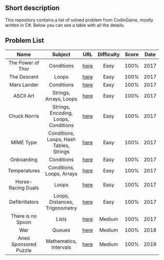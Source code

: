 ## Short description
This repository contains a list of solved problem from CodinGame, mostly written in C#.
Below you can see a table with all the details.

## Problem List
|         Name          |                 Subject                 |                                      URL                                      | Difficulty | Score | Date  |
| :-------------------: | :-------------------------------------: | :---------------------------------------------------------------------------: | :--------: | :---: | :---: |
|   The Power of Thor   |               Conditions                |    [here](https://www.codingame.com/training/easy/power-of-thor-episode-1)    |    Easy    | 100%  | 2017  |
|      The Descent      |                  Loops                  |          [here](https://www.codingame.com/training/easy/the-descent)          |    Easy    | 100%  | 2017  |
|      Mars Lander      |               Conditions                |     [here](https://www.codingame.com/training/easy/mars-lander-episode-1)     |    Easy    | 100%  | 2017  |
|       ASCII Art       |         Strings, Arrays, Loops          |           [here](https://www.codingame.com/training/easy/ascii-art)           |    Easy    | 100%  | 2017  |
|     Chuck Norris      |  Strings, Encoding, Loops, Conditions   |         [here](https://www.codingame.com/training/easy/chuck-norris)          |    Easy    | 100%  | 2017  |
|       MIME Type       | Conditions, Loops, Hash Tables, Strings |           [here](https://www.codingame.com/training/easy/mime-type)           |    Easy    | 100%  | 2017  |
|      Onboarding       |               Conditions                |          [here](https://www.codingame.com/training/easy/onboarding)           |    Easy    | 100%  | 2017  |
|     Temperatures      |        Conditions, Loops, Arrays        |         [here](https://www.codingame.com/training/easy/temperatures)          |    Easy    | 100%  | 2017  |
|  Horse-Racing Duals   |                  Loops                  |      [here](https://www.codingame.com/training/easy/horse-racing-duals)       |    Easy    | 100%  | 2017  |
|    Defibrillators     |     Loops, Distances, Trigonometry      |        [here](https://www.codingame.com/training/easy/defibrillators)         |    Easy    | 100%  | 2017  |
|   There is no Spoon   |                  Lists                  | [here](https://www.codingame.com/training/medium/there-is-no-spoon-episode-1) |   Medium   | 100%  | 2017  |
|          War          |                 Queues                  |       [here](https://www.codingame.com/training/medium/winamax-battle)        |   Medium   | 100%  | 2018  |
| Aneo Sponsored Puzzle |         Mathematics, Intervals          |            [here](https://www.codingame.com/training/medium/aneo)             |   Medium   | 100%  | 2019  |
